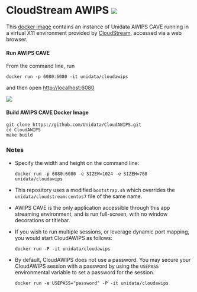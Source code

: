 
# CloudStream AWIPS <IMG SRC="https://travis-ci.org/mjames-upc/CloudAWIPS.svg?branch=master"/>

This [docker image](https://hub.docker.com/r/unidata/cloudawips/) contains an instance of Unidata AWIPS CAVE running in a virtual X11 environment provided by [CloudStream](https://github.com/Unidata/cloudstream), accessed via a web browser.

#### Run AWIPS CAVE

From the command line, run

    docker run -p 6080:6080 -it unidata/cloudawips

and then open [http://localhost:6080](http://localhost:6080)

![](https://www.unidata.ucar.edu/software/awips2/images/CloudAWIPS.jpg)

#### Build AWIPS CAVE Docker Image

    git clone https://github.com/Unidata/CloudAWIPS.git
    cd CloudAWIPS
    make build

### Notes

* Specify the width and height on the command line:

      docker run -p 6080:6080 -e SIZEW=1024 -e SIZEH=768 unidata/cloudawips

* This repository uses a modified `bootstrap.sh` which overrides the `unidata/cloudstream:centos7` file of the same name.
* AWIPS CAVE is the only application accessible through this app streaming environment, and is run full-screen, with no window decorations or titlebar.
* If you wish to run multiple sessions, or leverage dynamic port mapping, you would start CloudAWIPS as follows:

      docker run -P -it unidata/cloudawips

* By default, CloudAWIPS does not use a password. You may secure your CloudAWIPS session with a password by using the `USEPASS` environmental variable to set a password for the session.  

      docker run -e USEPASS="password" -P -it unidata/cloudawips

